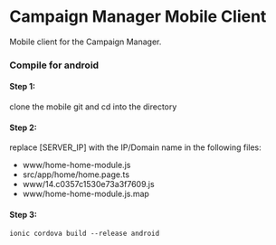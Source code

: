 # Campaign Manager Mobile Client

Mobile client for the Campaign Manager.

### Compile for android
#### Step 1:
clone the mobile git and cd into the directory

#### Step 2:
replace [SERVER_IP] with the IP/Domain name in the following files:
* www/home-home-module.js
* src/app/home/home.page.ts
* www/14.c0357c1530e73a3f7609.js
* www/home-home-module.js.map

#### Step 3:

    ionic cordova build --release android


